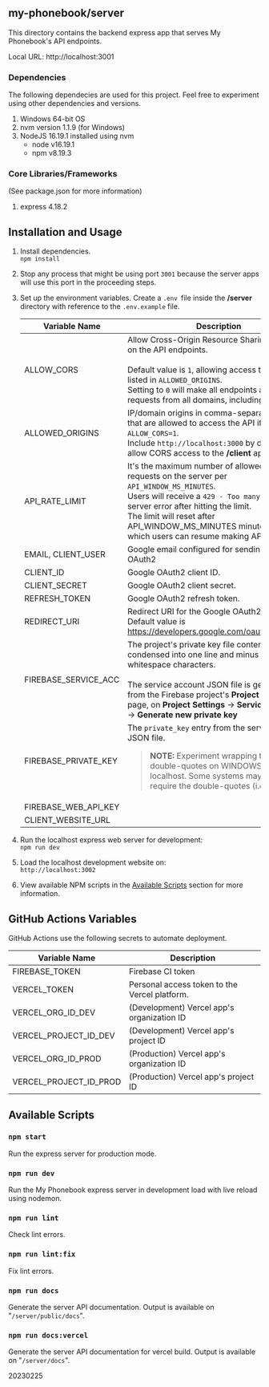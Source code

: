 ## my-phonebook/server

This directory contains the backend express app that serves My Phonebook's API endpoints.

Local URL: http://localhost:3001

### Dependencies

The following dependecies are used for this project. Feel free to experiment using other dependencies and versions.

1. Windows 64-bit OS
2. nvm version 1.1.9 (for Windows)
3. NodeJS 16.19.1 installed using nvm
   - node v16.19.1
   - npm v8.19.3

### Core Libraries/Frameworks

(See package.json for more information)

1. express 4.18.2

## Installation and Usage

1. Install dependencies.<br>
`npm install`

2. Stop any process that might be using port `3001` because the server apps will use this port in the proceeding steps.

3. Set up the environment variables. Create a `.env `file inside the **/server** directory with reference to the `.env.example` file.<br>

   | Variable Name        | Description                                                                                                                                                                                                                                                                                        |
   | -------------------- | -------------------------------------------------------------------------------------------------------------------------------------------------------------------------------------------------------------------------------------------------------------------------------------------------- |
   | ALLOW_CORS           | Allow Cross-Origin Resource Sharing (CORS) on the API endpoints.<br><br>Default value is `1`, allowing access to domains listed in `ALLOWED_ORIGINS`.<br> Setting to `0` will make all endpoints accept requests from all domains, including Postman.                                              |
   | ALLOWED_ORIGINS      | IP/domain origins in comma-separated values that are allowed to access the API if `ALLOW_CORS=1`.<br> Include `http://localhost:3000` by default to allow CORS access to the **/client** app.                                                                                                      |
   | API_RATE_LIMIT       | It's the maximum number of allowed API requests on the server per `API_WINDOW_MS_MINUTES`. <br>Users will receive a `429 - Too many requests` server error after hitting the limit.<br>The limit will reset after API_WINDOW_MS_MINUTES minutes, after which users can resume making API requests. |
   | EMAIL, CLIENT_USER   | Google email configured for sending email and OAuth2                                                                                                                                                                                                                                               |
   | CLIENT_ID            | Google OAuth2 client ID.                                                                                                                                                                                                                                                                           |
   | CLIENT_SECRET        | Google OAuth2 client secret.                                                                                                                                                                                                                                                                       |
   | REFRESH_TOKEN        | Google OAuth2 refresh token.                                                                                                                                                                                                                                                                       |
   | REDIRECT_URI         | Redirect URI for the Google OAuth2 exchange.<br>Default value is https://developers.google.com/oauthplayground                                                                                                                                                                                     |
   | FIREBASE_SERVICE_ACC | The project's private key file contents, condensed into one line and minus all whitespace characters.<br><br>The service account JSON file is generated from the Firebase project's **Project Settings** page, on **Project Settings** -> **Service accounts** -> **Generate new private key**     |
   | FIREBASE_PRIVATE_KEY | The `private_key` entry from the service account JSON file.<br> <blockquote> **NOTE:** Experiment wrapping this value in double-quotes on WINDOWS OS localhost. Some systems may or may not require the double-quotes (i.e., Ubuntu).</blockquote>                                                 |
   | FIREBASE_WEB_API_KEY |                                                                                                                                                                                                                                                                                                    |
   | CLIENT_WEBSITE_URL   |                                                                                                                                                                                                                                                                                                    |

4. Run the localhost express web server for development:<br>
`npm run dev`

1. Load the localhost development website on:<br>
`http://localhost:3002`

1. View available NPM scripts in the [Available Scripts](#available-scripts) section for more information.

## GitHub Actions Variables

GitHub Actions use the following secrets to automate deployment.

| Variable Name          | Description                                   |
| ---------------------- | --------------------------------------------- |
| FIREBASE_TOKEN         | Firebase CI token                             |
| VERCEL_TOKEN           | Personal access token to the Vercel platform. |
| VERCEL_ORG_ID_DEV      | (Development) Vercel app's organization ID    |
| VERCEL_PROJECT_ID_DEV  | (Development) Vercel app's project ID         |
| VERCEL_ORG_ID_PROD     | (Production) Vercel app's organization ID     |
| VERCEL_PROJECT_ID_PROD | (Production) Vercel app's project ID          |

## Available Scripts

### `npm start`

Run the express server for production mode.

### `npm run dev`

Run the My Phonebook express server in development load with live reload using nodemon.

### `npm run lint`

Check lint errors.

### `npm run lint:fix`

Fix lint errors.

### `npm run docs`

Generate the server API documentation. Output is available on "`/server/public/docs`".

### `npm run docs:vercel`

Generate the server API documentation for vercel build. Output is available on "`/server/docs`".

20230225
